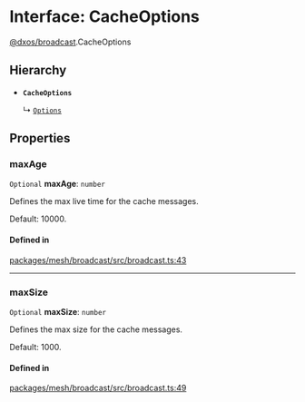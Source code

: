 # Interface: CacheOptions

[@dxos/broadcast](../modules/dxos_broadcast.md).CacheOptions

## Hierarchy

- **`CacheOptions`**

  ↳ [`Options`](dxos_broadcast.Options.md)

## Properties

### maxAge

 `Optional` **maxAge**: `number`

Defines the max live time for the cache messages.

Default: 10000.

#### Defined in

[packages/mesh/broadcast/src/broadcast.ts:43](https://github.com/dxos/dxos/blob/main/packages/mesh/broadcast/src/broadcast.ts#L43)

___

### maxSize

 `Optional` **maxSize**: `number`

Defines the max size for the cache messages.

Default: 1000.

#### Defined in

[packages/mesh/broadcast/src/broadcast.ts:49](https://github.com/dxos/dxos/blob/main/packages/mesh/broadcast/src/broadcast.ts#L49)
